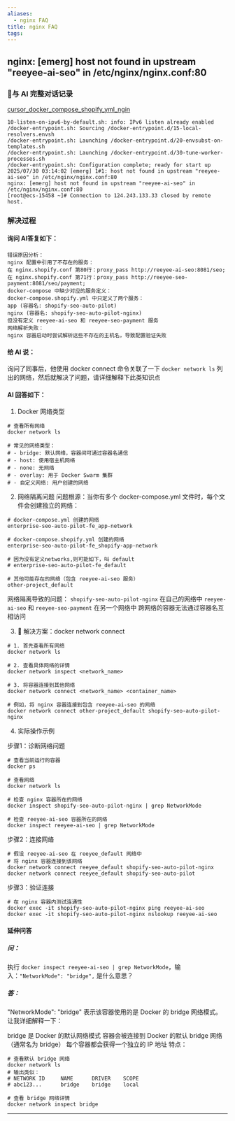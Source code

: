 ```yaml
---
aliases:
  - nginx FAQ
title: nginx FAQ
tags:
---
```


## nginx: [emerg] host not found in upstream "reeyee-ai-seo" in /etc/nginx/nginx.conf:80

### 📘与 AI 完整对话记录
[cursor_docker_compose_shopify_yml_ngin](前端开发知识库/backend/nginx/ai-logs/cursor_docker_compose_shopify_yml_ngin.md)

```
10-listen-on-ipv6-by-default.sh: info: IPv6 listen already enabled
/docker-entrypoint.sh: Sourcing /docker-entrypoint.d/15-local-resolvers.envsh
/docker-entrypoint.sh: Launching /docker-entrypoint.d/20-envsubst-on-templates.sh
/docker-entrypoint.sh: Launching /docker-entrypoint.d/30-tune-worker-processes.sh
/docker-entrypoint.sh: Configuration complete; ready for start up
2025/07/30 03:14:02 [emerg] 1#1: host not found in upstream "reeyee-ai-seo" in /etc/nginx/nginx.conf:80
nginx: [emerg] host not found in upstream "reeyee-ai-seo" in /etc/nginx/nginx.conf:80
[root@ecs-15458 ~]# Connection to 124.243.133.33 closed by remote host.
```

### 解决过程

#### 询问 AI答复如下：
```
错误原因分析：
nginx 配置中引用了不存在的服务：
在 nginx.shopify.conf 第80行：proxy_pass http://reeyee-ai-seo:8081/seo;
在 nginx.shopify.conf 第71行：proxy_pass http://reeyee-seo-payment:8081/seo/payment;
docker-compose 中缺少对应的服务定义：
docker-compose.shopify.yml 中只定义了两个服务：
app (容器名: shopify-seo-auto-pilot)
nginx (容器名: shopify-seo-auto-pilot-nginx)
但没有定义 reeyee-ai-seo 和 reeyee-seo-payment 服务
网络解析失败：
nginx 容器启动时尝试解析这些不存在的主机名，导致配置验证失败
```

#### 给 AI 说：

询问了同事后，他使用 docker connect 命令关联了一下 `docker network ls` 列出的网络，然后就解决了问题，请详细解释下此类知识点

#### AI 回答如下：

1. Docker 网络类型
```
# 查看所有网络
docker network ls

# 常见的网络类型：
# - bridge: 默认网络，容器间可通过容器名通信
# - host: 使用宿主机网络
# - none: 无网络
# - overlay: 用于 Docker Swarm 集群
# - 自定义网络: 用户创建的网络
```

2. 网络隔离问题
	问题根源：当你有多个 docker-compose.yml 文件时，每个文件会创建独立的网络：
```
# docker-compose.yml 创建的网络
enterprise-seo-auto-pilot-fe_app-network

# docker-compose.shopify.yml 创建的网络
enterprise-seo-auto-pilot-fe_shopify-app-network  

# 因为没有定义networks,则可能如下，叫 default
# enterprise-seo-auto-pilot-fe_default

# 其他可能存在的网络（包含 reeyee-ai-seo 服务）
other-project_default
```

网络隔离导致的问题：
`shopify-seo-auto-pilot-nginx` 在自己的网络中
`reeyee-ai-seo` 和 `reeyee-seo-payment` 在另一个网络中
跨网络的容器无法通过容器名互相访问

3. 🎉 解决方案：docker network connect
```
# 1. 首先查看所有网络
docker network ls

# 2. 查看具体网络的详情
docker network inspect <network_name>

# 3. 将容器连接到其他网络
docker network connect <network_name> <container_name>

# 例如，将 nginx 容器连接到包含 reeyee-ai-seo 的网络
docker network connect other-project_default shopify-seo-auto-pilot-nginx
```

4. 实际操作示例

步骤1：诊断网络问题
```
# 查看当前运行的容器
docker ps

# 查看网络
docker network ls

# 检查 nginx 容器所在的网络
docker inspect shopify-seo-auto-pilot-nginx | grep NetworkMode

# 检查 reeyee-ai-seo 容器所在的网络
docker inspect reeyee-ai-seo | grep NetworkMode
```

步骤2：连接网络
```
# 假设 reeyee-ai-seo 在 reeyee_default 网络中
# 将 nginx 容器连接到该网络
docker network connect reeyee_default shopify-seo-auto-pilot-nginx
docker network connect reeyee_default shopify-seo-auto-pilot
```

步骤3：验证连接
```
# 在 nginx 容器内测试连通性
docker exec -it shopify-seo-auto-pilot-nginx ping reeyee-ai-seo
docker exec -it shopify-seo-auto-pilot-nginx nslookup reeyee-ai-seo
```

#### 延伸问答

##### 问：
执行 `docker inspect reeyee-ai-seo | grep NetworkMode`，输入：`"NetworkMode": "bridge",` 是什么意思？

##### 答：
"NetworkMode": "bridge" 表示该容器使用的是 Docker 的 bridge 网络模式。让我详细解释一下：

bridge 是 Docker 的默认网络模式
容器会被连接到 Docker 的默认 bridge 网络（通常名为 bridge）
每个容器都会获得一个独立的 IP 地址
特点：
```
# 查看默认 bridge 网络
docker network ls
# 输出类似：
# NETWORK ID     NAME      DRIVER    SCOPE
# abc123...      bridge    bridge    local

# 查看 bridge 网络详情
docker network inspect bridge
```

---

